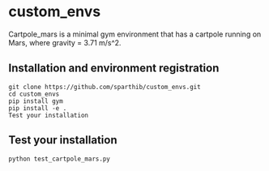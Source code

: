 # custom_envs

Cartpole_mars is a minimal gym environment that has a cartpole running on Mars, where gravity = 3.71 m/s^2.

## Installation and environment registration

```
git clone https://github.com/sparthib/custom_envs.git
cd custom_envs
pip install gym
pip install -e .
Test your installation
```

## Test your installation
```
python test_cartpole_mars.py

```
